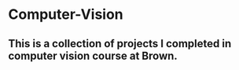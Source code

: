 # Computer-Vision

## This is a collection of projects I completed in computer vision course at Brown.
